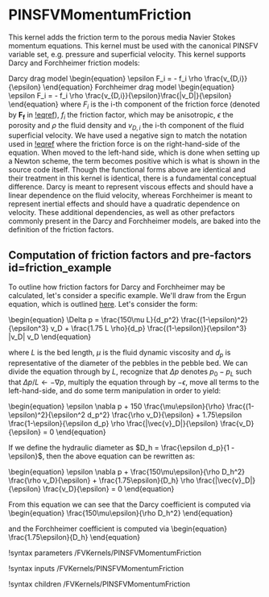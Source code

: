 # PINSFVMomentumFriction

This kernel adds the friction term to the porous media Navier Stokes momentum
equations. This kernel must be used with the canonical PINSFV variable set,
e.g. pressure and superficial velocity. This kernel supports Darcy and
Forchheimer friction models:

Darcy drag model
\begin{equation}
\epsilon F_i = - f_i \rho \frac{v_{D,i}}{\epsilon}
\end{equation}
Forchheimer drag model
\begin{equation}
\epsilon F_i = - f_i \rho \frac{v_{D,i}}{\epsilon}\frac{|v_D|}{\epsilon}
\end{equation}
where $F_i$ is the i-th component of the friction force (denoted by $\mathbf{F_f}$ in [!eqref](pinsfv.md#eq:pinsfv_mom)), $f_i$ the friction factor, which may be anisotropic,
$\epsilon$ the porosity and $\rho$ the fluid density and $v_{D,i}$ the i-th
component of the fluid
superficial velocity. We have used a negative sign to match the notation used in
[!eqref](pinsfv.md#eq:pinsfv_mom) where the friction force is on the
right-hand-side of the equation. When moved to the left-hand side, which is done
when setting up a Newton scheme, the term becomes positive which is what is
shown in the source code itself.
Though the functional forms above are identical and their
treatment in this kernel is identical, there is a fundamental conceptual
difference. Darcy is meant to represent viscous effects and should
have a linear dependence on the fluid velocity, whereas Forchheimer is meant to
represent inertial effects and should have a quadratic dependence on velocity. These additional dependencies, as well as other prefactors commonly present in the Darcy and Forchheimer models, are baked into the definition of the friction factors.

## Computation of friction factors and pre-factors id=friction_example

To outline how friction factors for Darcy and Forchheimer may be calculated,
let's consider a specific example. We'll draw from the Ergun equation, which is
outlined [here](https://en.wikipedia.org/wiki/Ergun_equation). Let's consider
the form:

\begin{equation}
\Delta p = \frac{150\mu L}{d_p^2} \frac{(1-\epsilon)^2}{\epsilon^3} v_D + \frac{1.75 L \rho}{d_p} \frac{(1-\epsilon)}{\epsilon^3} |v_D| v_D
\end{equation}

where $L$ is the bed length, $\mu$ is the fluid dynamic viscosity and $d_p$ is
representative of the diameter of the pebbles in the pebble bed. We can divide
the equation through by $L$, recognize that $\Delta p$ denotes $p_0 - p_L$ such
that $\Delta p/L \leftarrow -\nabla p$, multiply the equation through by
$-\epsilon$, move all terms to the left-hand-side, and do
some term manipulation in order to yield:

\begin{equation}
\epsilon \nabla p + 150 \frac{\mu\epsilon}{\rho}
\frac{(1-\epsilon)^2}{\epsilon^2 d_p^2} \frac{\rho v_D}{\epsilon} + 1.75\epsilon
\frac{1-\epsilon}{\epsilon d_p} \rho \frac{|\vec{v}_D|}{\epsilon} \frac{v_D}{\epsilon} = 0
\end{equation}

If we define the hydraulic diameter as $D_h = \frac{\epsilon d_p}{1 -
\epsilon}$, then the above equation can be rewritten as:

\begin{equation}
\epsilon \nabla p + \frac{150\mu\epsilon}{\rho D_h^2}
 \frac{\rho v_D}{\epsilon} + \frac{1.75\epsilon}{D_h}
\rho \frac{|\vec{v}_D|}{\epsilon} \frac{v_D}{\epsilon} = 0
\end{equation}

From this equation we can see that the Darcy coefficient is computed via
\begin{equation}
\frac{150\mu\epsilon}{\rho D_h^2}
\end{equation}

and the Forchheimer coefficient is computed via
\begin{equation}
\frac{1.75\epsilon}{D_h}
\end{equation}

!syntax parameters /FVKernels/PINSFVMomentumFriction

!syntax inputs /FVKernels/PINSFVMomentumFriction

!syntax children /FVKernels/PINSFVMomentumFriction
